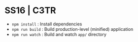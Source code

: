 # SS16 | C3TR

- `npm install` : Install dependencies
- `npm run build` : Build production-level (minified) application
- `npm run watch` : Build and watch `app/` directory
